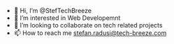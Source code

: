 - 👋 Hi, I’m @StefTechBreeze
- 👀 I’m interested in Web Developemnt
- 💞️ I’m looking to collaborate on tech related projects
- 📫 How to reach me stefan.radusi@tech-breeze.com

<!---
StefTechBreeze/StefTechBreeze is a ✨ special ✨ repository because its `README.md` (this file) appears on your GitHub profile.
You can click the Preview link to take a look at your changes.
--->
